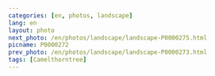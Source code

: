 ```yaml
---
categories: [en, photos, landscape]
lang: en
layout: photo
next_photo: /en/photos/landscape/landscape-P0000275.html
picname: P0000272
prev_photo: /en/photos/landscape/landscape-P0000273.html
tags: [Camelthorntree]
---
```

